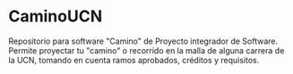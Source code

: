 # CaminoUCN
Repositorio para software "Camino" de Proyecto integrador de Software. Permite proyectar tu "camino" o recorrido en la malla de alguna carrera de la UCN, tomando en cuenta ramos aprobados, créditos y requisitos. 
